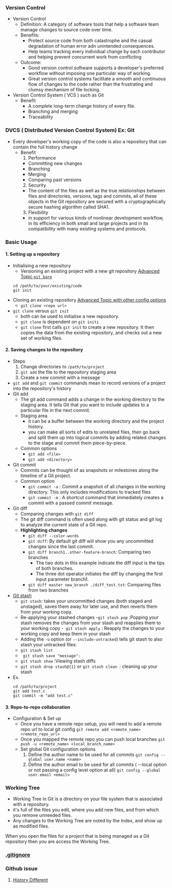 ### Version Control
  - Version Control
    - Definition: A category of software tools that help a software team manage changes to source code over time. 
    - Benefits:
      - Protect source code from both catastrophe and the casual degradation of human error adn unintended consequences.
      - Help teams tracking every individual change by each contributor and helping prevent concurrent work from conflicting
    - Outcome:
      - Good version control software supports a developer's preferred workflow without imposing one particular way of working. 
      - Great version control systems facilitate a smooth and continuous flow of changes to the code rather than the frustrating and clumsy mechanism of file locking.
  - Version Control System ( VCS ) such as Git
    - Benefit 
      - A complete long-term change history of every file.
      - Branching and merging
      - Traceability 
### **DVCS** ( Distributed Version Control System) Ex: Git
  - Every developer's working copy of the code is also a repository that can contain the full history change
    - Benefit
      1. Performance 
        - Committing new changes
        - Branching
        - Merging 
        - Comparing past versions
      2. Security 
        - The content of the files as well as the true relationships between files and directories, versions, tags and commits, all of these objects in the Git repository are secured with a cryptographically secure hashing algorithm called SHA1. 
      3.  Flexibility 
        - in support for various kinds of nonlinear development workflow, in its efficiency in both small and large projects and in its compatibility with many existing systems and protocols.

### Basic Usage
#### 1. Setting up a repository
  - Initialising a new repository 
    - Versioning an existing project with a new git repository [Advanced Topic `git bare`](https://www.atlassian.com/git/tutorials/setting-up-a-repository/git-init)
    ```
    cd /path/to/your/existing/code
    git init  
    ``` 
  - Cloning an existing repository [Advanced Topic with other config options](https://www.atlassian.com/git/tutorials/setting-up-a-repository/git-clone)
    - ` git clone <repo url> `
  - `git clone` versus `git init`
    - both can be used to initialise a new repository. 
    - `git clone` is dependent on `git initi`
    - `git clone` first calls `git init` to create a new repository. It then copies the data from the existing repository, and checks out a new set of working files.

#### 2. Saving changes to the repository
  - Steps
    1. Change directories to `/path/to/project`
    2. `git add` the file to the repository staging area
    3. Create a new commit with a message
  - `git add` and `git commit` commands mean to record versions of a project into the repository's history
  - Git add
    - The git add command adds a change in the working directory to the staging area. It tells Git that you want to include updates to a particular file in the next commit.
    - Staging area
      - it can be a buffer between the working directory and the project history.
      - you can make all sorts of edits to unrelated files, then go back and split them up into logical commits by adding related changes to the stage and commit them piece-by-piece. 
    - Common options
      - `git add <file>`
      - `git add <directory>`
  - Git commit
    -  Commits can be thought of as snapshots or milestones along the timeline of a Git project. 
    - Common option
      - `git commit -a` : Commit a snapshot of all changes in the working directory. This only includes modifications to tracked files
      - `git commit -m` : A shortcut command that immediately creates a commit with a passed commit message. 
  - Git diff
    - Comparing changes with `git diff`
    - The git diff command is often used along with git status and git log to analyze the current state of a Git repo.
    - **Highlighting changes**
      - `git diff --color-words`
      - `git diff`: By default git diff will show you any uncommitted changes since the last commit.
      - `git diff branch1..other-feature-branch`: Comparing two branches
        - The two dots in this example indicate the diff input is the tips of both branches. 
        - The three dot operator initiates the diff by changing the first input parameter branch1. 
      - `git diff master new_branch ./diff_test.txt`: Comparing files from two branches
  - [Git stash](https://www.atlassian.com/git/tutorials/saving-changes/git-stash)
    - `git stash`: takes your uncommitted changes (both staged and unstaged), saves them away for later use, and then reverts them from your working copy.
    - Re-applying your stashed changes
      -`git stash pop` :Popping your stash removes the changes from your stash and reapplies them to your working copy
      -` git stash apply` : Reapply the changes to your working copy and keep them in your stash
    - Adding the `-u` option (or `--include-untracked`) tells git stash to also stash your untracked files:
    - `git stash list`
    - ` git stash save "message":`
    - `git stash show` :Viewing stash diffs
    - `git stash drop stash@{1}` or `git stash clean `: cleaning up your stash
  - Ex.
    ```
    cd /path/to/project
    git add test.c
    git commit -m "add test.c"
    ```

#### 3. Repo-to-repo collaboration
  - Configuration & Set up
    - Once you have a remote repo setup, you will need to add a remote repo url to local git config
    `git remote add <remote_name> <remote_repo_url>`
    - Once you mapped the remote repo you can push local branches
    `git push -u <remote_name> <local_branch_name> `
    - Set global Git configuration options
      1. Define the author name to be used for all commits
        `git config --global user.name <name>`
      2. Define the author email to be used for all commits ( --local option or not passing a config level option at all)
        `git config --global user.email <email>`
  
### Working Tree
  - Working Tree in Git is a directory on your file system that is associated with a repository.
  - it's full of the files you edit, where you add new files, and from which you remove unneeded files. 
  - Any changes to the Working Tree are noted by the Index, and show up as modified files.

When you open the files for a project that is being managed as a Git repository then you are access the Working Tree. 

### [.gitignore](https://www.atlassian.com/git/tutorials/saving-changes/gitignore)


### Github issue
1. [History Different](https://medium.com/@kihoonkang/git-master-and-branch-name-are-entirely-different-commit-histories-fda3bf37bd2)